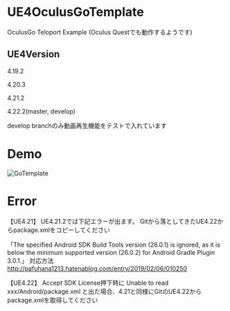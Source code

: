 # UE4OculusGoTemplate
OculusGo Teloport Example
(Oculus Questでも動作するようです)

## UE4Version
4.19.2

4.20.3

4.21.2

4.22.2(master, develop)

develop branchのみ動画再生機能をテストで入れています

# Demo
![GoTemplate](https://user-images.githubusercontent.com/8968076/58804347-9d86bb80-864c-11e9-8023-c7d7e509cfc2.gif)

# Error
【UE4.21】
UE4.21.2では下記エラーが出ます。
Gitから落としてきたUE4.22からpackage.xmlをコピーしてください

「The specified Android SDK Build Tools version (26.0.1) is ignored, 
as it is below the minimum supported version (26.0.2) for Android Gradle Plugin 3.0.1.」
対応方法
http://pafuhana1213.hatenablog.com/entry/2019/02/06/010250

【UE4.22】
Accept SDK License押下時に
Unable to read xxx/Android/package.xml
と出た場合、4.21と同様にGitのUE4.22からpackage.xmlを取得してください
